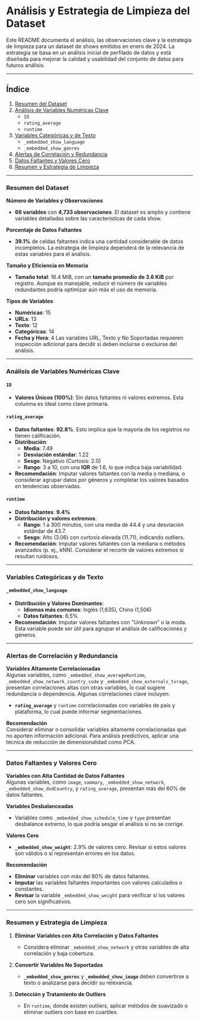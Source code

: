# Análisis y Estrategia de Limpieza del Dataset

Este README documenta el análisis, las observaciones clave y la estrategia de limpieza para un dataset de shows emitidos en enero de 2024. La estrategia se basa en un análisis inicial de perfilado de datos y está diseñada para mejorar la calidad y usabilidad del conjunto de datos para futuros análisis.

---

## Índice

1. [Resumen del Dataset](#resumen-del-dataset)
2. [Análisis de Variables Numéricas Clave](#análisis-de-variables-numéricas-clave)
   - `ID`
   - `rating_average`
   - `runtime`
3. [Variables Categóricas y de Texto](#variables-categóricas-y-de-texto)
   - `_embedded_show_language`
   - `_embedded_show_genres`
4. [Alertas de Correlación y Redundancia](#alertas-de-correlación-y-redundancia)
5. [Datos Faltantes y Valores Cero](#datos-faltantes-y-valores-cero)
6. [Resumen y Estrategia de Limpieza](#resumen-y-estrategia-de-limpieza)

---

### Resumen del Dataset

**Número de Variables y Observaciones**  
- **66 variables** con **4,733 observaciones**. El dataset es amplio y contiene variables detalladas sobre las características de cada show.

**Porcentaje de Datos Faltantes**  
- **39.1%** de celdas faltantes indica una cantidad considerable de datos incompletos. La estrategia de limpieza dependerá de la relevancia de estas variables para el análisis.

**Tamaño y Eficiencia en Memoria**  
- **Tamaño total**: 16.4 MiB, con un **tamaño promedio de 3.6 KiB** por registro. Aunque es manejable, reducir el número de variables redundantes podría optimizar aún más el uso de memoria.

**Tipos de Variables**  
- **Numéricas**: 15
- **URLs**: 13
- **Texto**: 12
- **Categóricas**: 14
- **Fecha y Hora**: 4
Las variables URL, Texto y No Soportadas requieren inspección adicional para decidir si deben incluirse o excluirse del análisis.

---

### Análisis de Variables Numéricas Clave

#### `ID`
- **Valores Únicos (100%)**: Sin datos faltantes ni valores extremos. Esta columna es ideal como clave primaria.

#### `rating_average`
- **Datos faltantes**: **92.8%**. Esto implica que la mayoría de los registros no tienen calificación.
- **Distribución**:
  - **Media**: 7.49
  - **Desviación estándar**: 1.22
  - **Sesgo**: Negativo (Curtosis: 2.0)
  - **Rango**: 3 a 10, con una **IQR** de 1.6, lo que indica baja variabilidad.
- **Recomendación**: Imputar valores faltantes con la media o mediana, o considerar agrupar datos por géneros y completar los valores basados en tendencias observadas.

#### `runtime`
- **Datos faltantes**: **9.4%**
- **Distribución y valores extremos**:
  - **Rango**: 1 a 300 minutos, con una media de 44.4 y una desviación estándar de 43.7.
  - **Sesgo**: Alto (3.06) con curtosis elevada (11.71), indicando outliers.
- **Recomendación**: Imputar valores faltantes con la mediana o métodos avanzados (p. ej., kNN). Considerar el recorte de valores extremos si resultan ruidosos.

---

### Variables Categóricas y de Texto

#### `_embedded_show_language`
- **Distribución y Valores Dominantes**:
  - **Idiomas más comunes**: Inglés (1,635), Chino (1,506)
  - **Datos faltantes**: 6.5%
- **Recomendación**: Imputar valores faltantes con "Unknown" o la moda. Esta variable puede ser útil para agrupar el análisis de calificaciones y géneros.

---

### Alertas de Correlación y Redundancia

**Variables Altamente Correlacionadas**  
Algunas variables, como `_embedded_show_averageRuntime`, `_embedded_show_network_country_code` y `_embedded_show_externals_tvrage`, presentan correlaciones altas con otras variables, lo cual sugiere redundancia o dependencia. Algunas correlaciones clave incluyen:

- **`rating_average`** y `runtime` correlacionadas con variables de país y plataforma, lo cual puede informar segmentaciones.
  
**Recomendación**  
Considerar eliminar o consolidar variables altamente correlacionadas que no aporten información adicional. Para análisis predictivos, aplicar una técnica de reducción de dimensionalidad como PCA.

---

### Datos Faltantes y Valores Cero

**Variables con Alta Cantidad de Datos Faltantes**  
Algunas variables, como `image`, `summary`, `_embedded_show_network`, `_embedded_show_dvdCountry`, y `rating_average`, presentan más del 60% de datos faltantes.

**Variables Desbalanceadas**  
- Variables como `_embedded_show_schedule_time` y `type` presentan desbalance extremo, lo que podría sesgar el análisis si no se corrige.

**Valores Cero**  
- **`_embedded_show_weight`**: 2.9% de valores cero. Revisar si estos valores son válidos o si representan errores en los datos.

**Recomendación**  
- **Eliminar** variables con más del 80% de datos faltantes.
- **Imputar** las variables faltantes importantes con valores calculados o constantes.
- **Revisar** la variable `_embedded_show_weight` para verificar si los valores cero son significativos.

---

### Resumen y Estrategia de Limpieza

1. **Eliminar Variables con Alta Correlación y Datos Faltantes**  
   - Considera eliminar `_embedded_show_network` y otras variables de alta correlación y baja cobertura.

2. **Convertir Variables No Soportadas**  
   - **`_embedded_show_genres`** y **`_embedded_show_image`** deben convertirse a texto o analizarse para decidir su relevancia.

3. **Detección y Tratamiento de Outliers**  
   - En `runtime`, donde existen outliers, aplicar métodos de suavizado o eliminar outliers con base en cuartiles.
